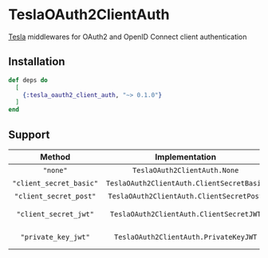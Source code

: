# TeslaOAuth2ClientAuth

[Tesla](https://github.com/teamon/tesla) middlewares for OAuth2 and OpenID Connect client
authentication

## Installation


```elixir
def deps do
  [
    {:tesla_oauth2_client_auth, "~> 0.1.0"}
  ]
end
```

## Support

|          Method         |                Implementation             | Protocol       |
|:-----------------------:|:-----------------------------------------:|:--------------:|
| `"none"`                | `TeslaOAuth2ClientAuth.None`              | OAuth2         |
| `"client_secret_basic"` | `TeslaOAuth2ClientAuth.ClientSecretBasic` | OAuth2         |
| `"client_secret_post"`  | `TeslaOAuth2ClientAuth.ClientSecretPost`  | OAuth2         |
| `"client_secret_jwt"`   | `TeslaOAuth2ClientAuth.ClientSecretJWT`   | OpenID Connect |
| `"private_key_jwt"`     | `TeslaOAuth2ClientAuth.PrivateKeyJWT`     | OpenID Connect |
